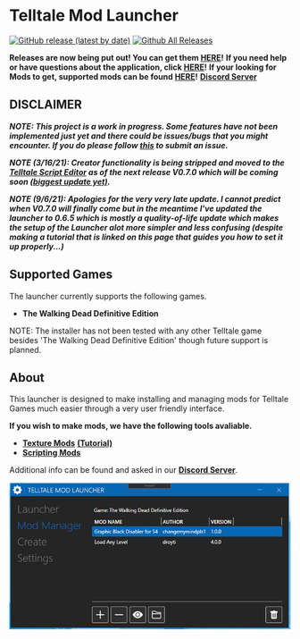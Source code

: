 # Telltale Mod Launcher

[![GitHub release (latest by date)](https://img.shields.io/github/v/release/Telltale-Modding-Group/TelltaleModLauncher)](https://github.com/Telltale-Modding-Group/TelltaleModLauncher/releases)
[![Github All Releases](https://img.shields.io/github/downloads/Telltale-Modding-Group/TelltaleModLauncher/total.svg)](https://github.com/Telltale-Modding-Group/TelltaleModLauncher/releases)  

**Releases are now being put out! You can get them [HERE](https://github.com/Telltale-Modding-Group/TelltaleModLauncher/releases)!**
**If you need help or have questions about the application, click [HERE](https://github.com/Telltale-Modding-Group/TelltaleModLauncher/wiki/%5BHelp%5D-Application-Setup)!**
**If your looking for Mods to get, supported mods can be found [HERE](https://github.com/Telltale-Modding-Group/TelltaleModLauncher/wiki/Supported-Mods)!** **[Discord Server](https://discord.gg/rn8HvqZjZZ)**

## DISCLAIMER
***NOTE: This project is a work in progress. Some features have not been implemented just yet and there could be issues/bugs that you might encounter. If you do please follow [this](https://github.com/Telltale-Modding-Group/TelltaleModLauncher/wiki/%5BHelp%5D---Reporting-an-Issue-or-Bug) to submit an issue.***

***NOTE (3/16/21): Creator functionality is being stripped and moved to the [Telltale Script Editor](https://github.com/Telltale-Modding-Group/Telltale-Script-Editor) as of the next release V0.7.0 which will be coming soon [(biggest update yet)](https://github.com/Telltale-Modding-Group/TelltaleModLauncher/blob/main/changes.txt).***

***NOTE (9/6/21): Apologies for the very very late update. I cannot predict when V0.7.0 will finally come but in the meantime I've updated the launcher to 0.6.5 which is mostly a quality-of-life update which makes the setup of the Launcher alot more simpler and less confusing (despite making a tutorial that is linked on this page that guides you how to set it up properly...)***

## Supported Games
The launcher currently supports the following games.
- **The Walking Dead Definitive Edition**

NOTE: The installer has not been tested with any other Telltale game besides 'The Walking Dead Definitive Edition' though future support is planned.

## About
This launcher is designed to make installing and managing mods for Telltale Games much easier through a very user friendly interface.

**If you wish to make mods, we have the following tools avaliable.**
- **[Texture Mods](https://github.com/Telltale-Modding-Group/DDS-D3DTX-Converter)** **[(Tutorial)](https://github.com/Telltale-Modding-Group/DDS-D3DTX-Converter/wiki/%5BTutorial%5D--How-to-make-a-Texture-Mod-(Part-1))**
- **[Scripting Mods](https://github.com/Telltale-Modding-Group/Telltale-Script-Editor)**

Additional info can be found and asked in our **[Discord Server](https://discord.gg/rn8HvqZjZZ)**.

![Screenshot 1](screenshots/shot1.png)
